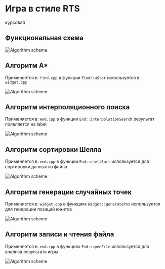 # Игра в стиле RTS

курсовая 

## Функциональная схема

![Algorithm scheme](schemes/1.png)

## Алгоритм А*

Применяется в: `find.cpp` в функции `Find::aStar` используется в `widget.cpp`

![Algorithm scheme](schemes/2.png)

## Алгоритм интерполяционного поиска

Применяется в: `end.cpp` в функции `End::interpolationSearch` результат появляется на label

![Algorithm scheme](schemes/3.png)

## Алгоритм сортировки Шелла

Применяется в: `end.cpp` в функции `End::shellSort` используется для сортировки данных из файла

![Algorithm scheme](schemes/4.png)

## Алгоритм генерации случайных точек

Применяется в: `widget.cpp` в функциях `Widget::generatePos` используется для генерации позиций юнитов

![Algorithm scheme](schemes/5.png)

## Алгоритм записи и чтения файла

Применяется в: `end.cpp` в функциях `End::openFile` используется для анализа результата игры

![Algorithm scheme](schemes/6.png)
